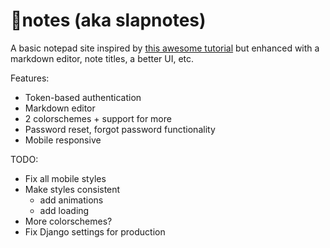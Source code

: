 <h1>👋notes (aka slapnotes)</h1>
A basic notepad site inspired by <a href="http://v1k45.com/blog/modern-django-part-1-setting-up-django-and-react/">this awesome tutorial</a> but enhanced with a markdown editor, note titles, a better UI, etc.

Features:
- Token-based authentication
- Markdown editor
- 2 colorschemes + support for more
- Password reset, forgot password functionality
- Mobile responsive

TODO:
- Fix all mobile styles
- Make styles consistent
	- add animations
	- add loading
- More colorschemes?
- Fix Django settings for production
